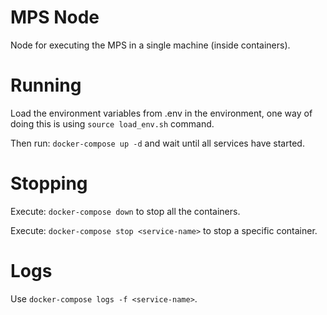 # MPS Node
Node for executing the MPS in a single machine (inside containers).


# Running
Load the environment variables from .env in the environment, one way of doing this is using `source load_env.sh` command.

Then run: `docker-compose up -d` and wait until all services have started.

# Stopping

Execute: `docker-compose down` to stop all the containers.

Execute: `docker-compose stop <service-name>` to stop a specific container.


# Logs

Use `docker-compose logs -f <service-name>`.